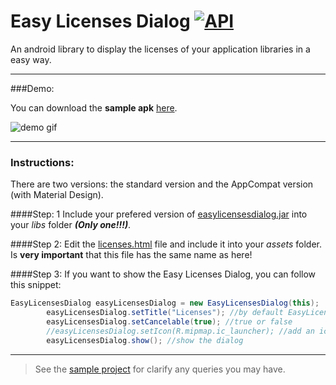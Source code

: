 # Easy Licenses Dialog  [![API](https://img.shields.io/badge/API-11%2B-blue.svg?style=flat)](https://android-arsenal.com/api?level=11)

An android library to display the licenses of your application libraries in a easy way.

---

###Demo:

You can download the **sample apk** [here](https://github.com/marcoscgdev/EasyLicensesDialog/raw/master/sample/app-debug.apk).

![demo gif](https://raw.githubusercontent.com/marcoscgdev/EasyLicensesDialog/master/sample/device-2016-06-21-005826.gif)

---

### Instructions:

There are two versions: the standard version and the AppCompat version (with Material Design).

####Step: 1
Include your prefered version of [easylicensesdialog.jar](https://github.com/marcoscgdev/EasyLicensesDialog/blob/master/library) into your _libs_ folder ***(Only one!!!)***.

####Step 2:
Edit the [licenses.html](https://github.com/marcoscgdev/EasyLicensesDialog/tree/master/html%20file) file and include it into your _assets_ folder. Is **very important** that this file has the same name as here!

####Step 3:
If you want to show the Easy Licenses Dialog, you can follow this snippet:

```java
EasyLicensesDialog easyLicensesDialog = new EasyLicensesDialog(this);
        easyLicensesDialog.setTitle("Licenses"); //by default EasyLicensesDialog comes without any title.
        easyLicensesDialog.setCancelable(true); //true or false
        //easyLicensesDialog.setIcon(R.mipmap.ic_launcher); //add an icon to the title
        easyLicensesDialog.show(); //show the dialog
```

---

>See the [sample project](https://github.com/marcoscgdev/EasyLicensesDialog/tree/master/sample) for clarify any queries you may have.

